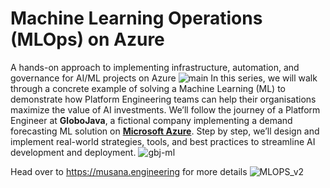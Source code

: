 # Machine Learning Operations (MLOps) on Azure 
A hands-on approach to implementing infrastructure, automation, and governance for AI/ML projects on Azure
![main](https://github.com/user-attachments/assets/ca076648-273c-4ac1-bb7a-8eac9a7cc741)
In this series, we will walk through a concrete example of solving a Machine Learning (ML) to demonstrate how Platform Engineering teams can help their organisations maximize the value of AI investments. We’ll follow the journey of a Platform Engineer at **GloboJava**, a fictional company implementing a demand forecasting ML solution on **[Microsoft Azure](https://azure.microsoft.com/)**. Step by step, we’ll design and implement real-world strategies, tools, and best practices to streamline AI development and deployment.
![gbj-ml](https://github.com/user-attachments/assets/fc5a6fc8-b158-499f-86dc-88760526c71c)

Head over to https://musana.engineering for more details
![MLOPS_v2](https://github.com/user-attachments/assets/29ed83b1-1026-426a-b7de-9f80fcc7ce6f)
